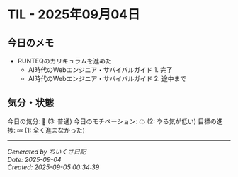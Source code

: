 # TIL - 2025年09月04日

## 今日のメモ
 - RUNTEQのカリキュラムを進めた
	 - AI時代のWebエンジニア・サバイバルガイド 1. 完了
	 - AI時代のWebエンジニア・サバイバルガイド 2. 途中まで

## 気分・状態
今日の気分: 🙂 (3: 普通)
今日のモチベーション: ☁ (2: やる気が低い)
目標の進捗: 💤 (1: 全く進まなかった)

---
*Generated by ちいくさ日記*  
*Date: 2025-09-04*  
*Created: 2025-09-05 00:34:39*
